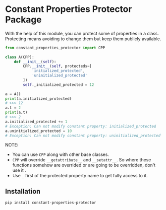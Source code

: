 # Constant Properties Protector Package

With the help of this module, you can protect some of properties in a class. Protecting means avoiding to change them but keep them publicly available.

```python
from constant_properties_protector import CPP
    
class A(CPP):
    def __init__(self):
        CPP.__init__(self, protecteds=[
            'initialized_protected',
            'uninitialized_protected'
        ])
        self._initialized_protected = 12
        
a = A()
print(a.initialized_protected)
# >>> 12
a.t = 2
print(a.t)
# >>> 2
a.initialized_protected += 1
# Exception: Can not modify constant property: initialized_protected
a.uninitialized_protected = 10
# Exception: Can not modify constant property: uninitialized_protected
```

NOTE: 

* You can use `CPP` along with other base classes.
* `CPP` will override `__getattribute__` and `__setattr__`. So where these functions somehow are overrided or are going to be overridden, don't use it .
* Use `_` first of the protected property name to get fully access to it.

## Installation
```pip install constant-properties-protector```